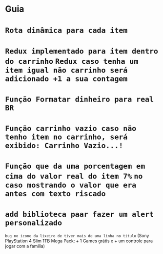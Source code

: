 # Guia

`Rota dinâmica para cada item`
===============================
`Redux implementado para item dentro do carrinho`
`Redux caso tenha um item igual não carrinho será adicionado +1 a sua contagem`
===============================
`Função Formatar dinheiro para real BR`
===============================
`Função carrinho vazio caso não tenho item no carrinho, será exibido: Carrinho Vazio...!`
===============================
`Função que da uma porcentagem em cima do valor real do item 7%`
`no caso mostrando o valor que era antes com texto riscado`
===============================
`add biblioteca paar fazer um alert personalizado`
===============================


`bug no icone da lixeiro de tiver mais de uma linha no titulo`
(Sony PlayStation 4 Slim 1TB Mega Pack: + 1 Games grátis e + um controle para jogar com a familia)

